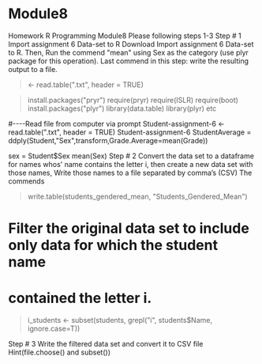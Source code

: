 # Module8
Homework R Programming Module8
Please following steps 1-3
Step # 1 Import assignment 6 Data-set to R  Download Import assignment 6 Data-set to R. Then, Run the commend "mean" using Sex as the category (use plyr package for this operation). Last commend in this step: write the resulting output to a file.
> <- read.table("<FileName>.txt", header = TRUE)

>install.packages("pryr")
require(pryr)
require(ISLR)
require(boot)
install.packages("plyr")
library(data.table)
library(plyr)
etc

#----Read file from computer via prompt
Student-assignment-6 <- read.table("<FileName>.txt", header = TRUE)
Student-assignment-6
StudentAverage = ddply(Student,"Sex",transform,Grade.Average=mean(Grade))

sex = Student$Sex
mean(Sex)
Step # 2 Convert the data set to a dataframe for names whos' name contains the letter i, then create a new data set with those names, Write those names to a file separated by comma’s (CSV)
The commends

>write.table(students_gendered_mean, "Students_Gendered_Mean")

# Filter the original data set to include only data for which the student name
# contained the letter i.
>i_students <- subset(students, grepl("i", students$Name, ignore.case=T))

Step # 3
Write the filtered data set and convert it to CSV file
Hint(file.choose() and subset())
